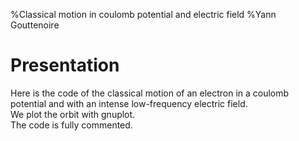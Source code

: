 %Classical motion in coulomb potential and electric field
%Yann Gouttenoire

# Presentation

Here is the code of the classical motion of an electron in a coulomb potential and with an intense low-frequency electric field.  
We plot the orbit with gnuplot.  
The code is fully commented. 
